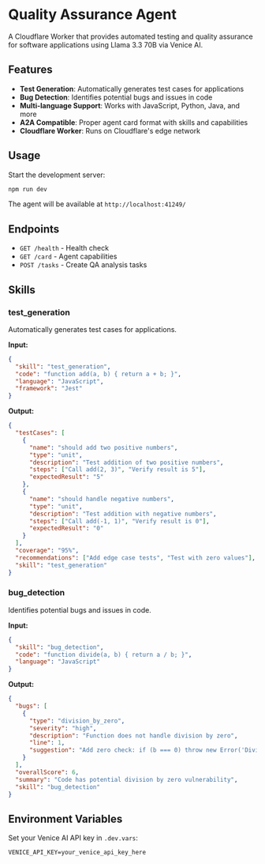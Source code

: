 # Quality Assurance Agent

A Cloudflare Worker that provides automated testing and quality assurance for software applications using Llama 3.3 70B via Venice AI.

## Features
- **Test Generation**: Automatically generates test cases for applications
- **Bug Detection**: Identifies potential bugs and issues in code
- **Multi-language Support**: Works with JavaScript, Python, Java, and more
- **A2A Compatible**: Proper agent card format with skills and capabilities
- **Cloudflare Worker**: Runs on Cloudflare's edge network

## Usage

Start the development server:
```bash
npm run dev
```

The agent will be available at `http://localhost:41249/`

## Endpoints
- `GET /health` - Health check
- `GET /card` - Agent capabilities
- `POST /tasks` - Create QA analysis tasks

## Skills

### test_generation
Automatically generates test cases for applications.

**Input:**
```json
{
  "skill": "test_generation",
  "code": "function add(a, b) { return a + b; }",
  "language": "JavaScript",
  "framework": "Jest"
}
```

**Output:**
```json
{
  "testCases": [
    {
      "name": "should add two positive numbers",
      "type": "unit",
      "description": "Test addition of two positive numbers",
      "steps": ["Call add(2, 3)", "Verify result is 5"],
      "expectedResult": "5"
    },
    {
      "name": "should handle negative numbers",
      "type": "unit", 
      "description": "Test addition with negative numbers",
      "steps": ["Call add(-1, 1)", "Verify result is 0"],
      "expectedResult": "0"
    }
  ],
  "coverage": "95%",
  "recommendations": ["Add edge case tests", "Test with zero values"],
  "skill": "test_generation"
}
```

### bug_detection
Identifies potential bugs and issues in code.

**Input:**
```json
{
  "skill": "bug_detection",
  "code": "function divide(a, b) { return a / b; }",
  "language": "JavaScript"
}
```

**Output:**
```json
{
  "bugs": [
    {
      "type": "division_by_zero",
      "severity": "high",
      "description": "Function does not handle division by zero",
      "line": 1,
      "suggestion": "Add zero check: if (b === 0) throw new Error('Division by zero')"
    }
  ],
  "overallScore": 6,
  "summary": "Code has potential division by zero vulnerability",
  "skill": "bug_detection"
}
```

## Environment Variables
Set your Venice AI API key in `.dev.vars`:
```
VENICE_API_KEY=your_venice_api_key_here
```
